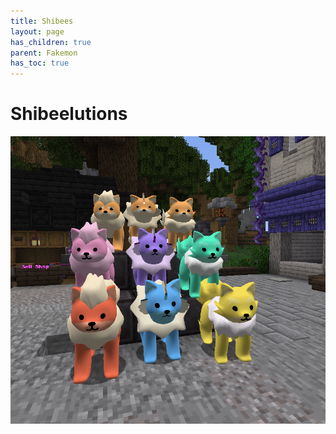 ```yaml
---
title: Shibees
layout: page
has_children: true
parent: Fakemon
has_toc: true
---
```


#  Shibeelutions

![Image](/fakemon_pics/shibeeees.png)